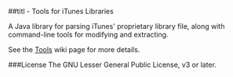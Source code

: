 ##titl - Tools for iTunes Libraries

A Java library for parsing iTunes' proprietary library file,
along with command-line tools for modifying and extracting.

See the
[Tools](https://github.com/josephw/titl/wiki/Tools) wiki page for
more details.

###License
The GNU Lesser General Public License, v3 or later.
